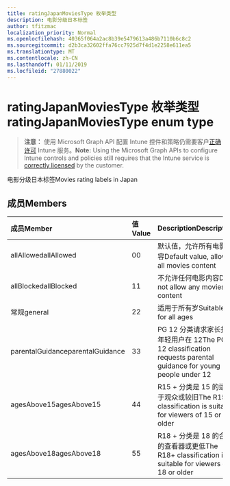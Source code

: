 ```yaml
---
title: ratingJapanMoviesType 枚举类型
description: 电影分级日本标签
author: tfitzmac
localization_priority: Normal
ms.openlocfilehash: 40365f064a2ac8b39e5479613a486b7110b6c8c2
ms.sourcegitcommit: d2b3ca32602ffa76cc7925d7f4d1e2258e611ea5
ms.translationtype: MT
ms.contentlocale: zh-CN
ms.lasthandoff: 01/11/2019
ms.locfileid: "27880022"
---
```

# <a name="ratingjapanmoviestype-enum-type"></a><span data-ttu-id="358c7-103">ratingJapanMoviesType 枚举类型</span><span class="sxs-lookup"><span data-stu-id="358c7-103">ratingJapanMoviesType enum type</span></span>

> <span data-ttu-id="358c7-104">**注意：** 使用 Microsoft Graph API 配置 Intune 控件和策略仍需要客户[正确许可](https://go.microsoft.com/fwlink/?linkid=839381) Intune 服务。</span><span class="sxs-lookup"><span data-stu-id="358c7-104">**Note:** Using the Microsoft Graph APIs to configure Intune controls and policies still requires that the Intune service is [correctly licensed](https://go.microsoft.com/fwlink/?linkid=839381) by the customer.</span></span>

<span data-ttu-id="358c7-105">电影分级日本标签</span><span class="sxs-lookup"><span data-stu-id="358c7-105">Movies rating labels in Japan</span></span>
## <a name="members"></a><span data-ttu-id="358c7-106">成员</span><span class="sxs-lookup"><span data-stu-id="358c7-106">Members</span></span>
|<span data-ttu-id="358c7-107">成员</span><span class="sxs-lookup"><span data-stu-id="358c7-107">Member</span></span>|<span data-ttu-id="358c7-108">值</span><span class="sxs-lookup"><span data-stu-id="358c7-108">Value</span></span>|<span data-ttu-id="358c7-109">Description</span><span class="sxs-lookup"><span data-stu-id="358c7-109">Description</span></span>|
|:---|:---|:---|
|<span data-ttu-id="358c7-110">allAllowed</span><span class="sxs-lookup"><span data-stu-id="358c7-110">allAllowed</span></span>|<span data-ttu-id="358c7-111">0</span><span class="sxs-lookup"><span data-stu-id="358c7-111">0</span></span>|<span data-ttu-id="358c7-112">默认值，允许所有电影内容</span><span class="sxs-lookup"><span data-stu-id="358c7-112">Default value, allow all movies content</span></span>|
|<span data-ttu-id="358c7-113">allBlocked</span><span class="sxs-lookup"><span data-stu-id="358c7-113">allBlocked</span></span>|<span data-ttu-id="358c7-114">1</span><span class="sxs-lookup"><span data-stu-id="358c7-114">1</span></span>|<span data-ttu-id="358c7-115">不允许任何电影内容</span><span class="sxs-lookup"><span data-stu-id="358c7-115">Do not allow any movies content</span></span>|
|<span data-ttu-id="358c7-116">常规</span><span class="sxs-lookup"><span data-stu-id="358c7-116">general</span></span>|<span data-ttu-id="358c7-117">2</span><span class="sxs-lookup"><span data-stu-id="358c7-117">2</span></span>|<span data-ttu-id="358c7-118">适用于所有岁</span><span class="sxs-lookup"><span data-stu-id="358c7-118">Suitable for all ages</span></span>|
|<span data-ttu-id="358c7-119">parentalGuidance</span><span class="sxs-lookup"><span data-stu-id="358c7-119">parentalGuidance</span></span>|<span data-ttu-id="358c7-120">3</span><span class="sxs-lookup"><span data-stu-id="358c7-120">3</span></span>|<span data-ttu-id="358c7-121">PG 12 分类请求家长指南年轻用户在 12</span><span class="sxs-lookup"><span data-stu-id="358c7-121">The PG-12 classification requests parental guidance for young people under 12</span></span>|
|<span data-ttu-id="358c7-122">agesAbove15</span><span class="sxs-lookup"><span data-stu-id="358c7-122">agesAbove15</span></span>|<span data-ttu-id="358c7-123">4</span><span class="sxs-lookup"><span data-stu-id="358c7-123">4</span></span>|<span data-ttu-id="358c7-124">R15 + 分类是 15 的适用于观众或较旧</span><span class="sxs-lookup"><span data-stu-id="358c7-124">The R15+ classification is suitable for viewers of 15 or older</span></span>|
|<span data-ttu-id="358c7-125">agesAbove18</span><span class="sxs-lookup"><span data-stu-id="358c7-125">agesAbove18</span></span>|<span data-ttu-id="358c7-126">5</span><span class="sxs-lookup"><span data-stu-id="358c7-126">5</span></span>|<span data-ttu-id="358c7-127">R18 + 分类是 18 的合适的查看器或更低</span><span class="sxs-lookup"><span data-stu-id="358c7-127">The R18+ classification is suitable for viewers of 18 or older</span></span>|



